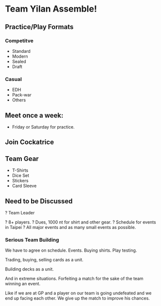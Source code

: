 # Team Yilan Assemble!

## Practice/Play Formats

### Competitve
- Standard
- Modern
- Sealed
- Draft

### Casual
- EDH
- Pack-war
- Others


## Meet once a week:

- Friday or Saturday for practice.


## Join Cockatrice


## Team Gear

- T-Shirts
- Dice Set
- Stickers
- Card Sleeve



## Need to be Discussed

? Team Leader

? 8+ players.
? Dues, 1000 nt for shirt and other gear.
? Schedule for events in Taipei
? All major events and as many small events as possible.

### Serious Team Building

We have to agree on schedule. Events. Buying shirts. Play testing.

Trading, buying, selling cards as a unit.

Building decks as a unit.

And in extreme situations. Forfeiting a match for the sake of the team winning an event.

Like if we are at GP and a player on our team is going undefeated and we end up facing each other. We give up the match to improve his chances.
